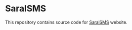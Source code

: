 # SaralSMS
This repository contains source code for [SaralSMS] website.

[SaralSMS]: https://saralsms.com
